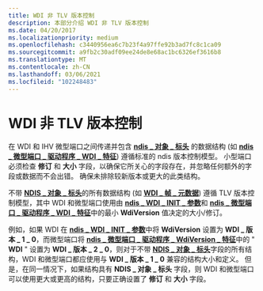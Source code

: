 ```yaml
---
title: WDI 非 TLV 版本控制
description: 本部分介绍 WDI 非 TLV 版本控制
ms.date: 04/20/2017
ms.localizationpriority: medium
ms.openlocfilehash: c3440956ea6c7b23f4a97ffe92b3ad7fc8c1ca09
ms.sourcegitcommit: a9fb2c30adf09ee24de8e68ac1bc6326ef3616b8
ms.translationtype: MT
ms.contentlocale: zh-CN
ms.lasthandoff: 03/06/2021
ms.locfileid: "102248483"
---
```

# <a name="wdi-non-tlv-versioning"></a>WDI 非 TLV 版本控制


在 WDI 和 IHV 微型端口之间传递并包含 [**ndis \_ 对象 \_ 标头**](/windows-hardware/drivers/ddi/objectheader/ns-objectheader-ndis_object_header) 的数据结构 (如 [**ndis \_ 微型端口 \_ 驱动程序 \_ WDI \_ 特征**](/windows-hardware/drivers/ddi/dot11wdi/ns-dot11wdi-_ndis_miniport_driver_wdi_characteristics)) 遵循标准的 ndis 版本控制模型。 小型端口必须检查 **修订** 和 **大小** 字段，以确保它所关心的字段存在，并忽略任何额外的字段或数据而不会出错。 确保未排除较新版本或更大的此类结构。

不带 [**NDIS \_ 对象 \_ 标头**](/windows-hardware/drivers/ddi/objectheader/ns-objectheader-ndis_object_header)的所有数据结构 (如 [**WDI \_ 帧 \_ 元数据**](/windows-hardware/drivers/ddi/dot11wdi/ns-dot11wdi-_wdi_frame_metadata)) 遵循 TLV 版本控制模型，其中 WDI 和微型端口使用由 [**ndis \_ WDI \_ INIT \_ 参数**](/windows-hardware/drivers/ddi/dot11wdi/ns-dot11wdi-_ndis_wdi_init_parameters)和 [**ndis \_ 微型端口 \_ 驱动程序 \_ WDI \_ 特征**](/windows-hardware/drivers/ddi/dot11wdi/ns-dot11wdi-_ndis_miniport_driver_wdi_characteristics)中的最小 **WdiVersion** 值决定的大小/修订。

例如，如果 WDI 在 [**ndis \_ WDI \_ INIT \_ 参数**](/windows-hardware/drivers/ddi/dot11wdi/ns-dot11wdi-_ndis_wdi_init_parameters)中将 **WdiVersion** 设置为 **WDI \_ 版本 \_ 1 \_ 0**，而微型端口将 [**ndis \_ 微型端口 \_ 驱动程序 \_ WdiVersion \_ 特征**](/windows-hardware/drivers/ddi/dot11wdi/ns-dot11wdi-_ndis_miniport_driver_wdi_characteristics)中的 " **WDI** " 设置为 **WDI \_ 版本 \_ 2 \_ 0**，则对于不带 [**NDIS \_ 对象 \_ 标头**](/windows-hardware/drivers/ddi/objectheader/ns-objectheader-ndis_object_header)字段的所有结构，WDI 和微型端口都应使用与 **WDI \_ 版本 \_ 1 \_ 0** 兼容的结构大小和定义。 但是，在同一情况下，如果结构具有 **NDIS \_ 对象 \_ 标头** 字段，则 WDI 和微型端口可以使用更大或更高的结构，只要正确设置了 **修订** 和 **大小** 字段。

 

